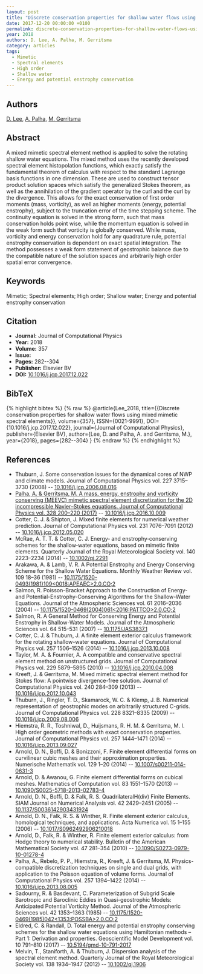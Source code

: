 ```yaml
---
layout: post
title: "Discrete conservation properties for shallow water flows using mixed mimetic spectral elements"
date: 2017-12-20 00:00:00 +0100
permalink: discrete-conservation-properties-for-shallow-water-flows-using-mixed-mimetic-spectral-elements
year: 2018
authors: D. Lee, A. Palha, M. Gerritsma
category: articles
tags:
  - Mimetic
  - Spectral elements
  - High order
  - Shallow water
  - Energy and potential enstrophy conservation
---
```

 
## Authors
[D. Lee](authors/d-lee), [A. Palha](authors/a-palha), [M. Gerritsma](authors/m-gerritsma)
 
## Abstract
A mixed mimetic spectral element method is applied to solve the rotating shallow water equations. The mixed method uses the recently developed spectral element histopolation functions, which exactly satisfy the fundamental theorem of calculus with respect to the standard Lagrange basis functions in one dimension. These are used to construct tensor product solution spaces which satisfy the generalized Stokes theorem, as well as the annihilation of the gradient operator by the curl and the curl by the divergence. This allows for the exact conservation of first order moments (mass, vorticity), as well as higher moments (energy, potential enstrophy), subject to the truncation error of the time stepping scheme. The continuity equation is solved in the strong form, such that mass conservation holds point wise, while the momentum equation is solved in the weak form such that vorticity is globally conserved. While mass, vorticity and energy conservation hold for any quadrature rule, potential enstrophy conservation is dependent on exact spatial integration. The method possesses a weak form statement of geostrophic balance due to the compatible nature of the solution spaces and arbitrarily high order spatial error convergence.
 
## Keywords
Mimetic; Spectral elements; High order; Shallow water; Energy and potential enstrophy conservation
 
## Citation
- **Journal:** Journal of Computational Physics
- **Year:** 2018
- **Volume:** 357
- **Issue:** 
- **Pages:** 282--304
- **Publisher:** Elsevier BV
- **DOI:** [10.1016/j.jcp.2017.12.022](https://doi.org/10.1016/j.jcp.2017.12.022)
 
## BibTeX
{% highlight bibtex %}
{% raw %}
@article{Lee_2018,
  title={{Discrete conservation properties for shallow water flows using mixed mimetic spectral elements}},
  volume={357},
  ISSN={0021-9991},
  DOI={10.1016/j.jcp.2017.12.022},
  journal={Journal of Computational Physics},
  publisher={Elsevier BV},
  author={Lee, D. and Palha, A. and Gerritsma, M.},
  year={2018},
  pages={282--304}
}
{% endraw %}
{% endhighlight %}
 
## References
- Thuburn, J. Some conservation issues for the dynamical cores of NWP and climate models. Journal of Computational Physics vol. 227 3715–3730 (2008) -- [10.1016/j.jcp.2006.08.016](https://doi.org/10.1016/j.jcp.2006.08.016)
- [Palha, A. & Gerritsma, M. A mass, energy, enstrophy and vorticity conserving (MEEVC) mimetic spectral element discretization for the 2D incompressible Navier–Stokes equations. Journal of Computational Physics vol. 328 200–220 (2017)](a-mass-energy-enstrophy-and-vorticity-conserving-meevc-mimetic-spectral-element-discretization-for-the-2d-incompressible-navier-stokes-equations) -- [10.1016/j.jcp.2016.10.009](https://doi.org/10.1016/j.jcp.2016.10.009)
- Cotter, C. J. & Shipton, J. Mixed finite elements for numerical weather prediction. Journal of Computational Physics vol. 231 7076–7091 (2012) -- [10.1016/j.jcp.2012.05.020](https://doi.org/10.1016/j.jcp.2012.05.020)
- McRae, A. T. T. & Cotter, C. J. Energy‐ and enstrophy‐conserving schemes for the shallow‐water equations, based on mimetic finite elements. Quarterly Journal of the Royal Meteorological Society vol. 140 2223–2234 (2014) -- [10.1002/qj.2291](https://doi.org/10.1002/qj.2291)
- Arakawa, A. & Lamb, V. R. A Potential Enstrophy and Energy Conserving Scheme for the Shallow Water Equations. Monthly Weather Review vol. 109 18–36 (1981) -- [10.1175/1520-0493(1981)109<0018:APEAEC>2.0.CO;2](https://doi.org/10.1175/1520-0493(1981)109<0018:APEAEC>2.0.CO;2)
- Salmon, R. Poisson-Bracket Approach to the Construction of Energy- and Potential-Enstrophy-Conserving Algorithms for the Shallow-Water Equations. Journal of the Atmospheric Sciences vol. 61 2016–2036 (2004) -- [10.1175/1520-0469(2004)061<2016:PATTCO>2.0.CO;2](https://doi.org/10.1175/1520-0469(2004)061<2016:PATTCO>2.0.CO;2)
- Salmon, R. A General Method for Conserving Energy and Potential Enstrophy in Shallow-Water Models. Journal of the Atmospheric Sciences vol. 64 515–531 (2007) -- [10.1175/JAS3837.1](https://doi.org/10.1175/JAS3837.1)
- Cotter, C. J. & Thuburn, J. A finite element exterior calculus framework for the rotating shallow-water equations. Journal of Computational Physics vol. 257 1506–1526 (2014) -- [10.1016/j.jcp.2013.10.008](https://doi.org/10.1016/j.jcp.2013.10.008)
- Taylor, M. A. & Fournier, A. A compatible and conservative spectral element method on unstructured grids. Journal of Computational Physics vol. 229 5879–5895 (2010) -- [10.1016/j.jcp.2010.04.008](https://doi.org/10.1016/j.jcp.2010.04.008)
- Kreeft, J. & Gerritsma, M. Mixed mimetic spectral element method for Stokes flow: A pointwise divergence-free solution. Journal of Computational Physics vol. 240 284–309 (2013) -- [10.1016/j.jcp.2012.10.043](https://doi.org/10.1016/j.jcp.2012.10.043)
- Thuburn, J., Ringler, T. D., Skamarock, W. C. & Klemp, J. B. Numerical representation of geostrophic modes on arbitrarily structured C-grids. Journal of Computational Physics vol. 228 8321–8335 (2009) -- [10.1016/j.jcp.2009.08.006](https://doi.org/10.1016/j.jcp.2009.08.006)
- Hiemstra, R. R., Toshniwal, D., Huijsmans, R. H. M. & Gerritsma, M. I. High order geometric methods with exact conservation properties. Journal of Computational Physics vol. 257 1444–1471 (2014) -- [10.1016/j.jcp.2013.09.027](https://doi.org/10.1016/j.jcp.2013.09.027)
- Arnold, D. N., Boffi, D. & Bonizzoni, F. Finite element differential forms on curvilinear cubic meshes and their approximation properties. Numerische Mathematik vol. 129 1–20 (2014) -- [10.1007/s00211-014-0631-3](https://doi.org/10.1007/s00211-014-0631-3)
- Arnold, D. & Awanou, G. Finite element differential forms on cubical meshes. Mathematics of Computation vol. 83 1551–1570 (2013) -- [10.1090/S0025-5718-2013-02783-4](https://doi.org/10.1090/S0025-5718-2013-02783-4)
- Arnold, D. N., Boffi, D. & Falk, R. S. QuadrilateralH(div) Finite Elements. SIAM Journal on Numerical Analysis vol. 42 2429–2451 (2005) -- [10.1137/S0036142903431924](https://doi.org/10.1137/S0036142903431924)
- Arnold, D. N., Falk, R. S. & Winther, R. Finite element exterior calculus, homological techniques, and applications. Acta Numerica vol. 15 1–155 (2006) -- [10.1017/S0962492906210018](https://doi.org/10.1017/S0962492906210018)
- Arnold, D., Falk, R. & Winther, R. Finite element exterior calculus: from Hodge theory to numerical stability. Bulletin of the American Mathematical Society vol. 47 281–354 (2010) -- [10.1090/S0273-0979-10-01278-4](https://doi.org/10.1090/S0273-0979-10-01278-4)
- Palha, A., Rebelo, P. P., Hiemstra, R., Kreeft, J. & Gerritsma, M. Physics-compatible discretization techniques on single and dual grids, with application to the Poisson equation of volume forms. Journal of Computational Physics vol. 257 1394–1422 (2014) -- [10.1016/j.jcp.2013.08.005](https://doi.org/10.1016/j.jcp.2013.08.005)
- Sadourny, R. & Basdevant, C. Parameterization of Subgrid Scale Barotropic and Baroclinic Eddies in Quasi-geostrophic Models: Anticipated Potential Vorticity Method. Journal of the Atmospheric Sciences vol. 42 1353–1363 (1985) -- [10.1175/1520-0469(1985)042<1353:POSSBA>2.0.CO;2](https://doi.org/10.1175/1520-0469(1985)042<1353:POSSBA>2.0.CO;2)
- Eldred, C. & Randall, D. Total energy and potential enstrophy conserving schemes for the shallow water equations using Hamiltonian methods – Part 1: Derivation and properties. Geoscientific Model Development vol. 10 791–810 (2017) -- [10.5194/gmd-10-791-2017](https://doi.org/10.5194/gmd-10-791-2017)
- Melvin, T., Staniforth, A. & Thuburn, J. Dispersion analysis of the spectral element method. Quarterly Journal of the Royal Meteorological Society vol. 138 1934–1947 (2012) -- [10.1002/qj.1906](https://doi.org/10.1002/qj.1906)

